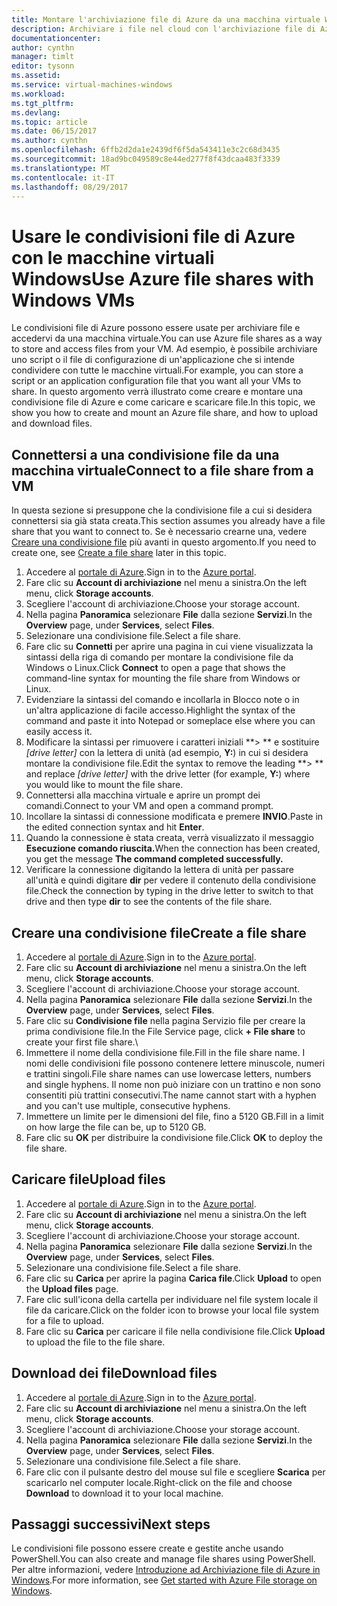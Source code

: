 ```yaml
---
title: Montare l'archiviazione file di Azure da una macchina virtuale Windows di Azure | Microsoft Docs
description: Archiviare i file nel cloud con l'archiviazione file di Azure e montare la condivisione file nel cloud da una macchina virtuale (VM) Azure.
documentationcenter: 
author: cynthn
manager: timlt
editor: tysonn
ms.assetid: 
ms.service: virtual-machines-windows
ms.workload: 
ms.tgt_pltfrm: 
ms.devlang: 
ms.topic: article
ms.date: 06/15/2017
ms.author: cynthn
ms.openlocfilehash: 6ffb2d2da1e2439df6f5da543411e3c2c68d3435
ms.sourcegitcommit: 18ad9bc049589c8e44ed277f8f43dcaa483f3339
ms.translationtype: MT
ms.contentlocale: it-IT
ms.lasthandoff: 08/29/2017
---
```

# <a name="use-azure-file-shares-with-windows-vms"></a><span data-ttu-id="e91de-103">Usare le condivisioni file di Azure con le macchine virtuali Windows</span><span class="sxs-lookup"><span data-stu-id="e91de-103">Use Azure file shares with Windows VMs</span></span> 

<span data-ttu-id="e91de-104">Le condivisioni file di Azure possono essere usate per archiviare file e accedervi da una macchina virtuale.</span><span class="sxs-lookup"><span data-stu-id="e91de-104">You can use Azure file shares as a way to store and access files from your VM.</span></span> <span data-ttu-id="e91de-105">Ad esempio, è possibile archiviare uno script o il file di configurazione di un'applicazione che si intende condividere con tutte le macchine virtuali.</span><span class="sxs-lookup"><span data-stu-id="e91de-105">For example, you can store a script or an application configuration file that you want all your VMs to share.</span></span> <span data-ttu-id="e91de-106">In questo argomento verrà illustrato come creare e montare una condivisione file di Azure e come caricare e scaricare file.</span><span class="sxs-lookup"><span data-stu-id="e91de-106">In this topic, we show you how to create and mount an Azure file share, and how to upload and download files.</span></span>

## <a name="connect-to-a-file-share-from-a-vm"></a><span data-ttu-id="e91de-107">Connettersi a una condivisione file da una macchina virtuale</span><span class="sxs-lookup"><span data-stu-id="e91de-107">Connect to a file share from a VM</span></span>

<span data-ttu-id="e91de-108">In questa sezione si presuppone che la condivisione file a cui si desidera connettersi sia già stata creata.</span><span class="sxs-lookup"><span data-stu-id="e91de-108">This section assumes you already have a file share that you want to connect to.</span></span> <span data-ttu-id="e91de-109">Se è necessario crearne una, vedere [Creare una condivisione file](#create-a-file-share) più avanti in questo argomento.</span><span class="sxs-lookup"><span data-stu-id="e91de-109">If you need to create one, see [Create a file share](#create-a-file-share) later in this topic.</span></span>

1. <span data-ttu-id="e91de-110">Accedere al [portale di Azure](https://portal.azure.com).</span><span class="sxs-lookup"><span data-stu-id="e91de-110">Sign in to the [Azure portal](https://portal.azure.com).</span></span>
2. <span data-ttu-id="e91de-111">Fare clic su **Account di archiviazione** nel menu a sinistra.</span><span class="sxs-lookup"><span data-stu-id="e91de-111">On the left menu, click **Storage accounts**.</span></span>
3. <span data-ttu-id="e91de-112">Scegliere l'account di archiviazione.</span><span class="sxs-lookup"><span data-stu-id="e91de-112">Choose your storage account.</span></span>
4. <span data-ttu-id="e91de-113">Nella pagina **Panoramica** selezionare **File** dalla sezione **Servizi**.</span><span class="sxs-lookup"><span data-stu-id="e91de-113">In the **Overview** page, under **Services**, select **Files**.</span></span>
5. <span data-ttu-id="e91de-114">Selezionare una condivisione file.</span><span class="sxs-lookup"><span data-stu-id="e91de-114">Select a file share.</span></span>
6. <span data-ttu-id="e91de-115">Fare clic su **Connetti** per aprire una pagina in cui viene visualizzata la sintassi della riga di comando per montare la condivisione file da Windows o Linux.</span><span class="sxs-lookup"><span data-stu-id="e91de-115">Click **Connect** to open a page that shows the command-line syntax for mounting the file share from Windows or Linux.</span></span>
7. <span data-ttu-id="e91de-116">Evidenziare la sintassi del comando e incollarla in Blocco note o in un'altra applicazione di facile accesso.</span><span class="sxs-lookup"><span data-stu-id="e91de-116">Highlight the syntax of the command and paste it into Notepad or someplace else where you can easily access it.</span></span> 
8. <span data-ttu-id="e91de-117">Modificare la sintassi per rimuovere i caratteri iniziali **> ** e sostituire *[drive letter]* con la lettera di unità (ad esempio, **Y:**) in cui si desidera montare la condivisione file.</span><span class="sxs-lookup"><span data-stu-id="e91de-117">Edit the syntax to remove the leading **> ** and replace *[drive letter]* with the drive letter (for example, **Y:**) where you would like to mount the file share.</span></span>
8. <span data-ttu-id="e91de-118">Connettersi alla macchina virtuale e aprire un prompt dei comandi.</span><span class="sxs-lookup"><span data-stu-id="e91de-118">Connect to your VM and open a command prompt.</span></span>
9. <span data-ttu-id="e91de-119">Incollare la sintassi di connessione modificata e premere **INVIO**.</span><span class="sxs-lookup"><span data-stu-id="e91de-119">Paste in the edited connection syntax and hit **Enter**.</span></span>
10. <span data-ttu-id="e91de-120">Quando la connessione è stata creata, verrà visualizzato il messaggio **Esecuzione comando riuscita.**</span><span class="sxs-lookup"><span data-stu-id="e91de-120">When the connection has been created, you get the message **The command completed successfully.**</span></span>
11. <span data-ttu-id="e91de-121">Verificare la connessione digitando la lettera di unità per passare all'unità e quindi digitare **dir** per vedere il contenuto della condivisione file.</span><span class="sxs-lookup"><span data-stu-id="e91de-121">Check the connection by typing in the drive letter to switch to that drive and then type **dir** to see the contents of the file share.</span></span>



## <a name="create-a-file-share"></a><span data-ttu-id="e91de-122">Creare una condivisione file</span><span class="sxs-lookup"><span data-stu-id="e91de-122">Create a file share</span></span> 
1. <span data-ttu-id="e91de-123">Accedere al [portale di Azure](https://portal.azure.com).</span><span class="sxs-lookup"><span data-stu-id="e91de-123">Sign in to the [Azure portal](https://portal.azure.com).</span></span>
2. <span data-ttu-id="e91de-124">Fare clic su **Account di archiviazione** nel menu a sinistra.</span><span class="sxs-lookup"><span data-stu-id="e91de-124">On the left menu, click **Storage accounts**.</span></span>
3. <span data-ttu-id="e91de-125">Scegliere l'account di archiviazione.</span><span class="sxs-lookup"><span data-stu-id="e91de-125">Choose your storage account.</span></span>
4. <span data-ttu-id="e91de-126">Nella pagina **Panoramica** selezionare **File** dalla sezione **Servizi**.</span><span class="sxs-lookup"><span data-stu-id="e91de-126">In the **Overview** page, under **Services**, select **Files**.</span></span>
5. <span data-ttu-id="e91de-127">Fare clic su **Condivisione file** nella pagina Servizio file per creare la prima condivisione file.</span><span class="sxs-lookup"><span data-stu-id="e91de-127">In the File Service page, click **+ File share** to create your first file share.\\</span></span>
6. <span data-ttu-id="e91de-128">Immettere il nome della condivisione file.</span><span class="sxs-lookup"><span data-stu-id="e91de-128">Fill in the file share name.</span></span> <span data-ttu-id="e91de-129">I nomi delle condivisioni file possono contenere lettere minuscole, numeri e trattini singoli.</span><span class="sxs-lookup"><span data-stu-id="e91de-129">File share names can use lowercase letters, numbers and single hyphens.</span></span> <span data-ttu-id="e91de-130">Il nome non può iniziare con un trattino e non sono consentiti più trattini consecutivi.</span><span class="sxs-lookup"><span data-stu-id="e91de-130">The name cannot start with a hyphen and you can't use multiple, consecutive hyphens.</span></span> 
7. <span data-ttu-id="e91de-131">Immettere un limite per le dimensioni del file, fino a 5120 GB.</span><span class="sxs-lookup"><span data-stu-id="e91de-131">Fill in a limit on how large the file can be, up to 5120 GB.</span></span>
8. <span data-ttu-id="e91de-132">Fare clic su **OK** per distribuire la condivisione file.</span><span class="sxs-lookup"><span data-stu-id="e91de-132">Click **OK** to deploy the file share.</span></span>
   
## <a name="upload-files"></a><span data-ttu-id="e91de-133">Caricare file</span><span class="sxs-lookup"><span data-stu-id="e91de-133">Upload files</span></span>
1. <span data-ttu-id="e91de-134">Accedere al [portale di Azure](https://portal.azure.com).</span><span class="sxs-lookup"><span data-stu-id="e91de-134">Sign in to the [Azure portal](https://portal.azure.com).</span></span>
2. <span data-ttu-id="e91de-135">Fare clic su **Account di archiviazione** nel menu a sinistra.</span><span class="sxs-lookup"><span data-stu-id="e91de-135">On the left menu, click **Storage accounts**.</span></span>
3. <span data-ttu-id="e91de-136">Scegliere l'account di archiviazione.</span><span class="sxs-lookup"><span data-stu-id="e91de-136">Choose your storage account.</span></span>
4. <span data-ttu-id="e91de-137">Nella pagina **Panoramica** selezionare **File** dalla sezione **Servizi**.</span><span class="sxs-lookup"><span data-stu-id="e91de-137">In the **Overview** page, under **Services**, select **Files**.</span></span>
5. <span data-ttu-id="e91de-138">Selezionare una condivisione file.</span><span class="sxs-lookup"><span data-stu-id="e91de-138">Select a file share.</span></span>
6. <span data-ttu-id="e91de-139">Fare clic su **Carica** per aprire la pagina **Carica file**.</span><span class="sxs-lookup"><span data-stu-id="e91de-139">Click **Upload** to open the **Upload files** page.</span></span>
7. <span data-ttu-id="e91de-140">Fare clic sull'icona della cartella per individuare nel file system locale il file da caricare.</span><span class="sxs-lookup"><span data-stu-id="e91de-140">Click on the folder icon to browse your local file system for a file to upload.</span></span>   
8. <span data-ttu-id="e91de-141">Fare clic su **Carica** per caricare il file nella condivisione file.</span><span class="sxs-lookup"><span data-stu-id="e91de-141">Click **Upload** to upload the file to the file share.</span></span>

## <a name="download-files"></a><span data-ttu-id="e91de-142">Download dei file</span><span class="sxs-lookup"><span data-stu-id="e91de-142">Download files</span></span>
1. <span data-ttu-id="e91de-143">Accedere al [portale di Azure](https://portal.azure.com).</span><span class="sxs-lookup"><span data-stu-id="e91de-143">Sign in to the [Azure portal](https://portal.azure.com).</span></span>
2. <span data-ttu-id="e91de-144">Fare clic su **Account di archiviazione** nel menu a sinistra.</span><span class="sxs-lookup"><span data-stu-id="e91de-144">On the left menu, click **Storage accounts**.</span></span>
3. <span data-ttu-id="e91de-145">Scegliere l'account di archiviazione.</span><span class="sxs-lookup"><span data-stu-id="e91de-145">Choose your storage account.</span></span>
4. <span data-ttu-id="e91de-146">Nella pagina **Panoramica** selezionare **File** dalla sezione **Servizi**.</span><span class="sxs-lookup"><span data-stu-id="e91de-146">In the **Overview** page, under **Services**, select **Files**.</span></span>
5. <span data-ttu-id="e91de-147">Selezionare una condivisione file.</span><span class="sxs-lookup"><span data-stu-id="e91de-147">Select a file share.</span></span>
6. <span data-ttu-id="e91de-148">Fare clic con il pulsante destro del mouse sul file e scegliere **Scarica** per scaricarlo nel computer locale.</span><span class="sxs-lookup"><span data-stu-id="e91de-148">Right-click on the file and choose **Download** to download it to your local machine.</span></span>
   

## <a name="next-steps"></a><span data-ttu-id="e91de-149">Passaggi successivi</span><span class="sxs-lookup"><span data-stu-id="e91de-149">Next steps</span></span>

<span data-ttu-id="e91de-150">Le condivisioni file possono essere create e gestite anche usando PowerShell.</span><span class="sxs-lookup"><span data-stu-id="e91de-150">You can also create and manage file shares using PowerShell.</span></span> <span data-ttu-id="e91de-151">Per altre informazioni, vedere [Introduzione ad Archiviazione file di Azure in Windows](../../storage/files/storage-dotnet-how-to-use-files.md).</span><span class="sxs-lookup"><span data-stu-id="e91de-151">For more information, see [Get started with Azure File storage on Windows](../../storage/files/storage-dotnet-how-to-use-files.md).</span></span>
